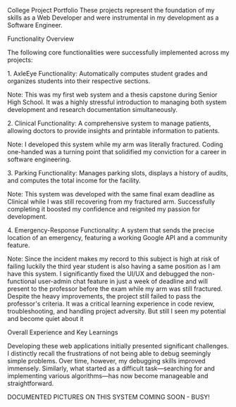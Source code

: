 
​College Project Portfolio
​These projects represent the foundation of my skills as a Web Developer and were instrumental in my development as a Software Engineer.

​Functionality Overview

​The following core functionalities were successfully implemented across my projects:

​1. AxleEye
​Functionality: Automatically computes student grades and organizes students into their respective sections.

​Note: This was my first web system and a thesis capstone during Senior High School. It was a highly stressful introduction to managing both system development and research documentation simultaneously.

​2. Clinical
​Functionality: A comprehensive system to manage patients, allowing doctors to provide insights and printable information to patients.

​Note: I developed this system while my arm was literally fractured. Coding one-handed was a turning point that solidified my conviction for a career in software engineering.

​3. Parking
​Functionality: Manages parking slots, displays a history of audits, and computes the total income for the facility.

​Note: This system was developed with the same final exam deadline as Clinical while I was still recovering from my fractured arm. Successfully completing it boosted my confidence and reignited my passion for development.

​4. Emergency-Response
​Functionality: A system that sends the precise location of an emergency, featuring a working Google API and a community feature.

​Note: Since the incident makes my record to this subject is high at risk of failing luckily the third year student is also having a same position as I am have this system. I significantly fixed the UI/UX and debugged the non-functional user-admin chat feature in just a week of deadline and will present to the professor before the exam while my arm was still fractured. Despite the heavy improvements, the project still failed to pass the professor's criteria. It was a critical learning experience in code review, troubleshooting, and handling project adversity. But still I seen my potential and become quiet about it

​Overall Experience and Key Learnings

​Developing these web applications initially presented significant challenges. I distinctly recall the frustrations of not being able to debug seemingly simple problems. Over time, however, my debugging skills improved immensely. Similarly, what started as a difficult task—searching for and implementing various algorithms—has now become manageable and straightforward.

​DOCUMENTED PICTURES ON THIS SYSTEM COMING SOON - BUSY!
